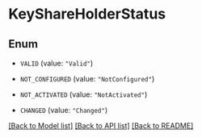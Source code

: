 # KeyShareHolderStatus

## Enum


* `VALID` (value: `"Valid"`)

* `NOT_CONFIGURED` (value: `"NotConfigured"`)

* `NOT_ACTIVATED` (value: `"NotActivated"`)

* `CHANGED` (value: `"Changed"`)


[[Back to Model list]](../README.md#documentation-for-models) [[Back to API list]](../README.md#documentation-for-api-endpoints) [[Back to README]](../README.md)


